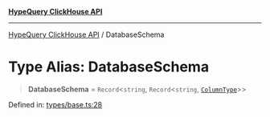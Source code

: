 [**HypeQuery ClickHouse API**](../README.md)

***

[HypeQuery ClickHouse API](../globals.md) / DatabaseSchema

# Type Alias: DatabaseSchema

> **DatabaseSchema** = `Record`\<`string`, `Record`\<`string`, [`ColumnType`](ColumnType.md)\>\>

Defined in: [types/base.ts:28](https://github.com/hypequery/hypequery/blob/64a7970b0d65bd3e69a2e7876f19dbfe29817833/packages/clickhouse/src/types/base.ts#L28)
